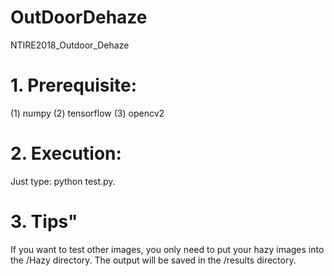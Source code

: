 # OutDoorDehaze
NTIRE2018_Outdoor_Dehaze


# 1. Prerequisite:
(1) numpy
(2) tensorflow
(3) opencv2

# 2. Execution:
Just type: python test.py.

# 3. Tips"
If you want to test other images, you only need to put your hazy images into the /Hazy directory. The output will be saved in the /results directory.
